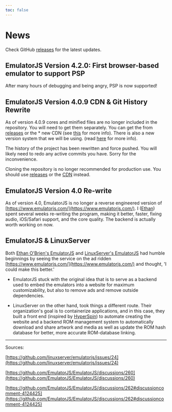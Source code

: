 ```yaml
---
toc: false
---
```

# News

Check GitHub [releases](https://github.com/EmulatorJS/EmulatorJS/releases) for the latest updates.

## EmulatorJS Version 4.2.0: First browser-based emulator to support PSP

After many hours of debugging and being angry, PSP is now supported!

## EmulatorJS Version 4.0.9 CDN & Git History Rewrite

As of version 4.0.9 cores and minified files are no longer included in the repository. You will need to get them separately. You can get the from [releases](https://github.com/EmulatorJS/EmulatorJS/releases) or the * new CDN (see [this](#CDN) for more info). There is also a new version system that we will be using. (read [here](/docs/cdn) for more info).

The history of the project has been rewritten and force pushed. You will likely need to redo any active commits you have. Sorry for the inconvenience.

Cloning the repository is no longer recommended for production use. You should use [releases](https://github.com/EmulatorJS/EmulatorJS/releases) or the [CDN](https://cdn.emulatorjs.org/) instead.

## EmulatorJS Version 4.0 Re-write

As of version 4.0, EmulatorJS is no longer a reverse engineered version of [https://www.emulatorjs.com/](https://www.emulatorjs.com/). I ([Ethan](https://github.com/ethanaobrien)) spent several weeks re-writing the program, making it better, faster, fixing audio, iOS/Safari support, and the core quality. The backend is actually worth working on now.

## EmulatorJS & LinuxServer

Both [Ethan O'Brien's EmulatorJS](https://github.com/EmulatorJS/EmulatorJS) and [LinuxServer's EmulatorJS](https://github.com/linuxserver/emulatorjs) had humble beginnings by seeing the service on the ad ridden [https://www.emulatorjs.com/](https://www.emulatorjs.com/) and thought, 'I could make this better.'

* EmulatorJS stuck with the original idea that is to serve as a backend used to embed the emulators into a website for maximum customizability, but also to remove ads and remove outside dependencies.

* LinuxServer on the other hand, took things a different route. Their organization's goal is to containerize applications, and in this case, they built a front end (inspired by [HyperSpin](https://hyperspin-fe.com/)) to automate creating the website and a backend ROM management system to automatically download and share artwork and media as well as update the ROM hash database for better, more accurate ROM-database linking.

***

Sources:

[https://github.com/linuxserver/emulatorjs/issues/24](https://github.com/linuxserver/emulatorjs/issues/24)

[https://github.com/EmulatorJS/EmulatorJS/discussions/260](https://github.com/EmulatorJS/EmulatorJS/discussions/260)

[https://github.com/EmulatorJS/EmulatorJS/discussions/262#discussioncomment-4124425](https://github.com/EmulatorJS/EmulatorJS/discussions/262#discussioncomment-4124425)

